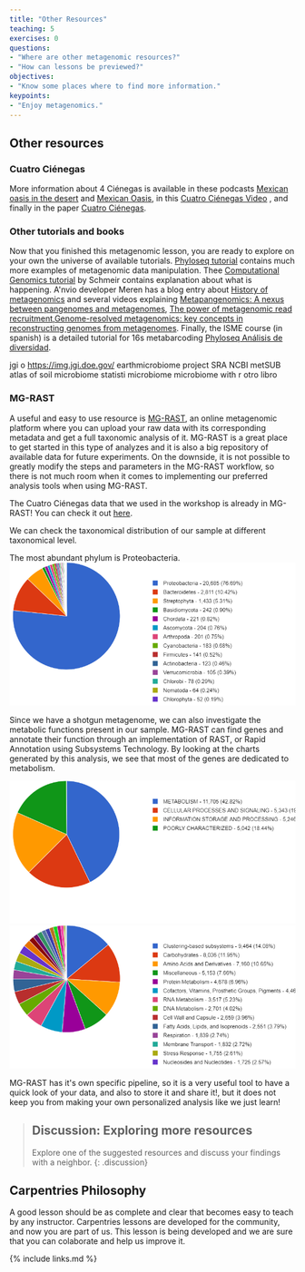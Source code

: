 ```yaml
---
title: "Other Resources"
teaching: 5
exercises: 0
questions:
- "Where are other metagenomic resources?"
- "How can lessons be previewed?"
objectives:
- "Know some places where to find more information."
keypoints:
- "Enjoy metagenomics."
---
```


## Other resources 
### Cuatro Ciénegas
More information about 4 Ciénegas is available in these podcasts [Mexican oasis in the desert](https://www.sciencemag.org/podcast/oasis-biodiversity-mexican-desert-and-making-sound-heat) and [Mexican Oasis]( https://youtu.be/xMMm_GKZsnU), in this [Cuatro Ciénegas Video](https://www.youtube.com/embed/VzImXRI9wYE?autoplay=1&rel=0) , and finally in the paper [Cuatro Ciénegas](https://www.sciencemag.org/news/2020/06/pools-mexican-desert-are-window-earth-s-early-life).

### Other tutorials and books  
Now that you finished this metagenomic lesson, you are ready to explore on your own the universe of available tutorials. [Phyloseq tutorial](https://joey711.github.io/phyloseq/) contains much more examples of metagenomic data manipulation.  Thee [Computational Genomics tutorial](https://genomics.sschmeier.com/) by Schmeir contains explanation about what is happening. A'nvio developer Meren has a blog entry about [History of metagenomics](http://merenlab.org/2020/07/27/history-of-metagenomics/) and several videos explaining [Metapangenomics: A nexus between pangenomes and metagenomes](https://youtu.be/C3fHlccFxJw), [The power of metagenomic read recruitment](https://youtu.be/MqD4aN1p1qA),[Genome-resolved metagenomics: key concepts in reconstructing genomes from metagenomes](https://youtu.be/RjNdHGK4ruo). Finally, the ISME course (in spanish) is a detailed tutorial for 16s metabarcoding [Phyloseq Análisis de diversidad](http://www.castrolab.org/isme/biodiversity/biodiversity.html).   

jgi o https://img.jgi.doe.gov/
earthmicrobiome project
SRA NCBI
metSUB 
atlas of soil microbiome
statisti microbiome
microbiome with r
otro libro 

### MG-RAST

A useful and easy to use resource is [MG-RAST](https://www.mg-rast.org/), an online metagenomic platform where you can upload your raw data with its corresponding metadata and get a full taxonomic analysis of it. MG-RAST is a great place to get started in this type of analyzes and it is also a big repository of available data for future experiments. On the downside, it is not possible to greatly modify the steps and parameters in the MG-RAST workflow, so there is not much room when it comes to implementing our preferred analysis tools when using MG-RAST.

The Cuatro Ciénegas data that we used in the workshop is already in MG-RAST! You can check it out [here](https://www.mg-rast.org/mgmain.html?mgpage=project&project=mgp96823). 

We can check the taxonomical distribution of our sample at different taxonomical level.

The most abundant phylum is Proteobacteria.  
<a href="../fig/03-11-02.png">
  <img src="../fig/03-11-02.png" alt="Pie chart showing the relative abundance at phylum level, and the legend with the phylum names, read count and percentages." />
</a>

Since we have a shotgun metagenome, we can also investigate the metabolic functions 
present in our sample. MG-RAST can find genes and annotate their function through 
an implementation of RAST, or Rapid Annotation using Subsystems Technology. 
By looking at the charts generated by this analysis, we see that most of the genes
are dedicated to metabolism.  

<a href="../fig/03-11-04.png">
  <img src="../fig/03-11-04.png" alt="Pie chart showing the relative abundance of general functional categories, and the legend with the category names, read count and percentages." />
</a>

<a href="../fig/03-11-05.png">
  <img src="../fig/03-11-05.png" alt="Pie chart showing the relative abundance of specific functional categories, and the legend with the category names, read count and percentages." />
</a>

MG-RAST has it's own specific pipeline, so it is a very useful tool to have a quick look of your data, and also to store it and share it!, but it does not keep you from making your own personalized analysis like we just learn!

<!-- [Evomics](http://evomics.org/learning/genomics/), [Data Carpentry in 16S Metagenomics](https://datacarpentry.org/blog/2017/11/16s-dc)  -->

> ## Discussion: Exploring more resources
>
> Explore one of the suggested resources and discuss your findings with a neighbor.
{: .discussion}


## Carpentries Philosophy
A good lesson should be as complete and clear that becomes easy to teach by any instructor. 
Carpentries lessons are developed for the community, and now you are part of us. 
This lesson is being developed and we are sure that you can colaborate and help us improve it.  
<!--## How does our results compare with the original research-->  
<!-- ## How can we improve the data analysis!--->  
                             
{% include links.md %}
